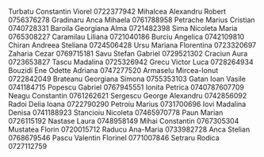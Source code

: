 Turbatu Constantin Viorel 0722377942
Mihalcea Alexandru Robert 0756376278
Gradinaru Anca Mihaela 0761788958
Petrache Marius Cristian 0740728331
Baroila Georgiana Alma 0721482398
Sima Nicoleta Maria 0765308227
Caramilau Liliana 0721040186
Burciu Angelica 0742109810
Chiran Andreea Steliana 0724506428
Ursu Mariana Florentina 0723320697
Zaharia Cezar 0769715181
Savu Stefan Gabriel 0729521302
Craciun Aura 0723653827
Tascu Madalina 0725326942
Grecu Victor Luca 0728264934
Bouzidi Ene Odette Adriana 0747277520
Armaselu Mircea-Ionut 0722842049
Brateanu Georgiana Simona 0755353103
Gatan Ioan Vasile 0741184715
Popescu Gabriel 0767945551
Ionita Petrica 0740787607709
Neagu Constantin 0761262621
Sergescu George Alexandru 0742856092
Radoi Delia Ioana 0722790290
Petroiu Marius 0731700696
Iovi Madalina Denisa 0741188923
Stancioiu Nicoleta 07465970778
Paun Marian 0726115192
Nastase Laura 0748958149
Mihai Constantin 0767305304
Mustatea Florin 0720015712
Raducu Ana-Maria 0733982728
Anca Stelian 0768679546
Pascu Valentin Florinel 0771007846
Setraru Rodica 0727112759